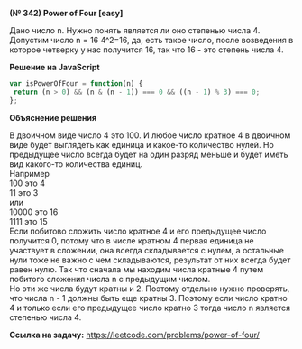 **(№ 342) Power of Four [easy]**

Дано число n. Нужно понять является ли оно степенью числа 4.
Допустим число n = 16
4^2=16, да, есть такое число, после возведения в которое четверку у нас получится 16, так что 16 - это степень числа 4.

**Решение на JavaScript**

```javascript
var isPowerOfFour = function(n) {
 return (n > 0) && (n & (n - 1)) === 0 && ((n - 1) % 3) === 0; 
};
```

**Объяснение решения**

В двоичном виде число 4 это 100. И любое число кратное 4 в двоичном виде будет выглядеть как единица и какое-то количество нулей. Но предыдущее число всегда будет на один разряд меньше и будет иметь вид какого-то количества единиц.  
Например  
100 это 4  
11 это 3  
или  
10000 это 16  
1111 это 15  
Если побитово сложить число кратное 4 и его предыдущее число получится 0, потому что в числе кратном 4 первая единица не участвует в сложении, она всегда складывается с нулем, а остальные нули тоже не важно с чем складываются, результат от них всегда будет равен нулю. Так что сначала мы находим числа кратные 4 путем побитого сложения числа n с предыдущим числом.  
Но эти же числа будут кратны и 2. Поэтому отдельно нужно проверять, что числа n - 1 должны быть еще кратны 3. Поэтому если число кратно 4 и только если его предыдущее число кратно 3 тогда число n является степенью числа 4.

**Ссылка на задачу:** https://leetcode.com/problems/power-of-four/